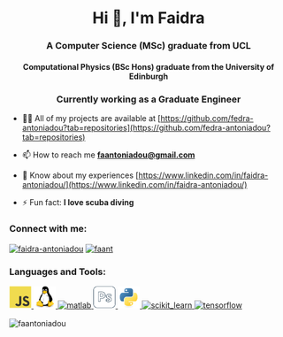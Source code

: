 <h1 align="center">Hi 👋, I'm Faidra</h1>
<h3 align="center">A Computer Science (MSc) graduate from UCL </h3>
<h4 align="center">Computational Physics (BSc Hons) graduate from the University of Edinburgh</h4>
<h3 align="center">Currently working as a Graduate Engineer </h3>

- 👨‍💻 All of my projects are available at [https://github.com/fedra-antoniadou?tab=repositories](https://github.com/fedra-antoniadou?tab=repositories)

- 📫 How to reach me **faantoniadou@gmail.com**

- 📄 Know about my experiences [https://www.linkedin.com/in/faidra-antoniadou/](https://www.linkedin.com/in/faidra-antoniadou/)

- ⚡ Fun fact: **I love scuba diving**

<h3 align="left">Connect with me:</h3>
<p align="left">
<a href="https://linkedin.com/in/faidra-antoniadou" target="blank"><img align="center" src="https://raw.githubusercontent.com/rahuldkjain/github-profile-readme-generator/master/src/images/icons/Social/linked-in-alt.svg" alt="faidra-antoniadou" height="30" width="40" /></a>
<a href="https://stackoverflow.com/users/faant" target="blank"><img align="center" src="https://raw.githubusercontent.com/rahuldkjain/github-profile-readme-generator/master/src/images/icons/Social/stack-overflow.svg" alt="faant" height="30" width="40" /></a>
</p>

<h3 align="left">Languages and Tools:</h3>
<p align="left"> <a href="https://developer.mozilla.org/en-US/docs/Web/JavaScript" target="_blank"> <img src="https://raw.githubusercontent.com/devicons/devicon/master/icons/javascript/javascript-original.svg" alt="javascript" width="40" height="40"/> </a> <a href="https://www.linux.org/" target="_blank"> <img src="https://raw.githubusercontent.com/devicons/devicon/master/icons/linux/linux-original.svg" alt="linux" width="40" height="40"/> </a> <a href="https://www.mathworks.com/" target="_blank"> <img src="https://upload.wikimedia.org/wikipedia/commons/2/21/Matlab_Logo.png" alt="matlab" width="40" height="40"/> </a> <a href="https://www.photoshop.com/en" target="_blank"> <img src="https://raw.githubusercontent.com/devicons/devicon/master/icons/photoshop/photoshop-line.svg" alt="photoshop" width="40" height="40"/> </a> <a href="https://www.python.org" target="_blank"> <img src="https://raw.githubusercontent.com/devicons/devicon/master/icons/python/python-original.svg" alt="python" width="40" height="40"/> </a> <a href="https://scikit-learn.org/" target="_blank"> <img src="https://upload.wikimedia.org/wikipedia/commons/0/05/Scikit_learn_logo_small.svg" alt="scikit_learn" width="40" height="40"/> </a> <a href="https://www.tensorflow.org" target="_blank"> <img src="https://www.vectorlogo.zone/logos/tensorflow/tensorflow-icon.svg" alt="tensorflow" width="40" height="40"/> </a> </p>

<p><img align="center" src="https://github-readme-stats.vercel.app/api/top-langs?username=faantoniadou&show_icons=true&locale=en&layout=compact" alt="faantoniadou" /></p>
